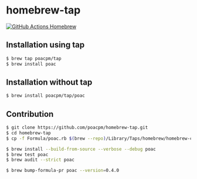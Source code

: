 # homebrew-tap

[![GitHub Actions Homebrew](https://github.com/poacpm/homebrew-tap/workflows/Homebrew/badge.svg?branch=main)](https://github.com/poacpm/homebrew-tap/actions?query=workflow%3A%22Homebrew%22)

## Installation using tap

```bash
$ brew tap poacpm/tap
$ brew install poac
```

## Installation without tap

```bash
$ brew install poacpm/tap/poac
```

## Contribution

```bash
$ git clone https://github.com/poacpm/homebrew-tap.git
$ cd homebrew-tap
$ cp -f Formula/poac.rb $(brew --repo)/Library/Taps/homebrew/homebrew-core/Formula/

$ brew install --build-from-source --verbose --debug poac
$ brew test poac
$ brew audit --strict poac

$ brew bump-formula-pr poac --version=0.4.0
```
